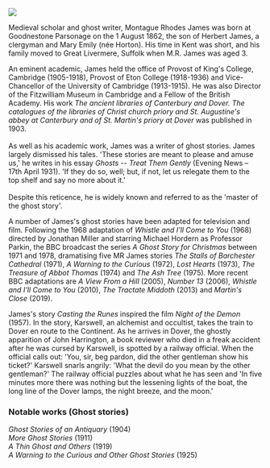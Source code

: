 <a href="https://juncture-digital.org"><img src="https://juncture-digital.org/images/ve-button.png"/></a>

<param author="Danny Rhodes" banner="/images/banners/19c.jpg" layout="vertical" num-images="4" num-maps="2" title="M. R. James OM FBA (1 August 1862 – 12 June 1936)" ve-config=""/>

<param aliases="Goodnestone" eid="Q2195317" ve-entity=""/>
<param aliases="Dover" eid="Q179224" ve-entity=""/>

Medieval scholar and ghost writer, Montague Rhodes James was born at Goodnestone Parsonage on the 1 August 1862, the son of Herbert James, a clergyman and Mary Emily (née Horton). His time in Kent was short, and his family moved to Great Livermere, Suffolk when M.R. James was aged 3.
<param ve-image-v2 manifest="https://iiif.juncture-digital.org/wc:Holy_Cross_Church_from_Walled_Garden_of_Goodnestone_Park_Kent_England_1.jpg/manifest.json">

An eminent academic, James held the office of Provost of King's College, Cambridge (1905-1918), Provost of Eton College (1918-1936) and Vice-Chancellor of the University of Cambridge (1913-1915). He was also Director of the Fitzwilliam Museum in Cambridge and a Fellow of the British Academy. His work _The ancient libraries of Canterbury and Dover. The catalogues of the libraries of Christ church priory and St. Augustine's abbey at Canterbury and of St. Martin's priory at Dover_ was published in 1903. 
<br/><br/>
As well as his academic work, James was a writer of ghost stories. James largely dismissed his tales. 'These stories are meant to please and amuse us,' he writes in his essay _Ghosts -- Treat Them Gently_ (Evening News – 17th April 1931). 'If they do so, well; but, if not, let us relegate them to the top shelf and say no more about it.'
<br/><br/>
Despite this reticence, he is widely known and referred to as the 'master of the ghost story'.
<param ve-image-v2 manifest="https://iiif.juncture-digital.org/wc:330px-MRJames1900.jpg/manifest.json">

A number of James's ghost stories have been adapted for television and film. Following the 1968 adaptation of _Whistle and I'll Come to You_ (1968) directed by Jonathan Miller and starring Michael Hordern as Professor Parkin, the BBC broadcast the series _A Ghost Story for Christmas_ between 1971 and 1978, dramatising five MR James stories _The Stalls of Barchester Cathedral_ (1971), _A Warning to the Curious_ (1972), _Lost Hearts_ (1973), _The Treasure of Abbot Thomas_ (1974) and _The Ash Tree_ (1975). More recent BBC adaptations are _A View From a Hill_ (2005), _Number 13_ (2006), _Whistle and I'll Come to You_ (2010), _The Tractate Middoth_ (2013) and _Martin's Close_ (2019).
<param ve-image-v2 manifest="https://iiif.juncture-digital.org/wc:Whistle_and_I%27ll_come_to_you_illustration.jpg/manifest.json">

James's story _Casting the Runes_ inspired the film _Night of the Demon_ (1957). In the story, Karswell, an alchemist and occultist, takes the train to Dover en route to the Continent. As he arrives in Dover, the ghostly apparition of John Harrington, a book reviewer who died in a freak accident after he was cursed by Karswell, is spotted by a railway official. When the official calls out: 'You, sir, beg pardon, did the other gentleman show his ticket?' Karswell snarls angrily: 'What the devil do you mean by the other gentleman?' The railway official puzzles about what he has seen and 'In five minutes more there was nothing but the lessening lights of the boat, the long line of the Dover lamps, the night breeze, and the moon.'
<param ve-image-v2 manifest="https://iiif.juncture-digital.org/wc:The_former_Marine_Station%2C_Dover_-_geograph.org.uk_-_735239.jpg/manifest.json">

### Notable works (Ghost stories)  
_Ghost Stories of an Antiquary_ (1904)   
_More Ghost Stories_ (1911)   
_A Thin Ghost and Others_ (1919)   
_A Warning to the Curious and Other Ghost Stories_ (1925)
<param ve-image-v2 manifest="https://iiif.juncture-digital.org/wc:A_Thin_Ghost_and_Others_-_MR_James.jpg/manifest.json">

